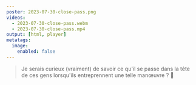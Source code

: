```yaml
---
poster: 2023-07-30-close-pass.png
videos:
  - 2023-07-30-close-pass.webm
  - 2023-07-30-close-pass.mp4
output: [html, player]
metatags:
  image:
    enabled: false
---
```

> Je serais curieux (vraiment) de savoir ce qu'il se passe dans la tête de ces gens lorsqu'ils entreprennent une telle manœuvre ? 🤔
